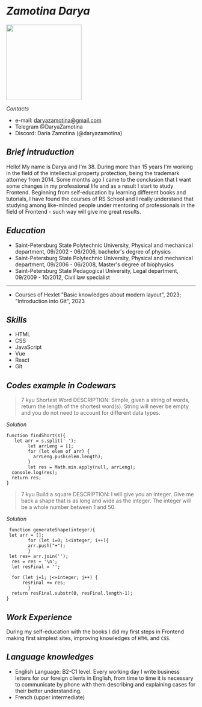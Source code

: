# *Zamotina Darya*

<img src="https://github.com/DaryaZamotina/rsschool-cv/assets/133055781/8eea8028-ad10-4a89-bdc2-8ba2808cf0d8" width="200" height="200">


*Contacts* 
* e-mail: daryazamotina@gmail.com
* Telegram @DaryaZamotina
* Discord: Daria Zamotina (@daryazamotina)


## *Brief intruduction*
Hello! My name is Darya and I'm 38. During more than 15 years I'm working in the field of the intellectual property protection, being the trademark attorney from 2014. Some months ago I came to the conclusion that I want some changes in my professional life and as a result I start to study Frontend. Beginning from self-education by learning different books and tutorials, I have found the courses of RS School and I really understand that studying among like-minded people under mentoring of professionals in the field of Frontend - such way will give me great results.


## *Education*

- Saint-Petersburg State Polytechnic University, Physical and mechanical department, 09/2002 - 06/2006, bachelor's degree of physics
- Saint-Petersburg State Polytechnic University, Physical and mechanical department, 09/2006 - 06/2008, Master's degree of biophysics
- Saint-Petersburg State Pedagogical University, Legal department, 09/2009 - 10/2012, Civil law specialist
------------------
- Courses of Hexlet "Basic knowledges about modern layout", 2023; "Introduction into Git", 2023


## *Skills*
* HTML
* CSS
* JavaScript
* Vue
* React
* Git


## *Codes example in Codewars*

> 7 kyu  Shortest Word
DESCRIPTION:
Simple, given a string of words, return the length of the shortest word(s). String will never be empty and you do not need to account for different data types.

*Solution*
```
function findShort(s){
   let arr = s.split(' ');
        let arrLeng = [];
        for (let elem of arr) {
          arrLeng.push(elem.length);
        }
        let res = Math.min.apply(null, arrLeng);
  console.log(res);
  return res;
}
```

> 7 kyu Build a square
DESCRIPTION:
I will give you an integer. Give me back a shape that is as long and wide as the integer. The integer will be a whole number between 1 and 50.
 
 *Solution*
```
 function generateShape(integer){
 let arr = [];
        for (let i=0; i<integer; i++){
        arr.push("+");    
        }
 let res= arr.join('');
  res = res + '\n';
  let resFinal = '';
        
  for (let j=1; j<=integer; j++) {
      resFinal += res;
        }
  return resFinal.substr(0, resFinal.length-1);
}
```

## *Work Experience*
During my self-education with the books I did my first steps in Frontend making first simplest sites, improving knowledges of `HTML` and `CSS`. 


## *Language knowledges*
* English Language: B2-C1 level. 
Every working day I write business letters for our foreign clients in English,  from time to time it is necessary to communicate by phone with them describing and explaining cases for their better understanding.
* French (upper intermediate)
